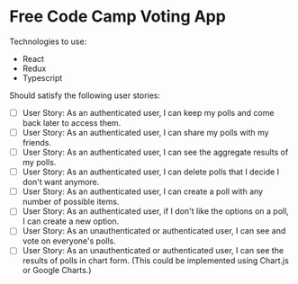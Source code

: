 # Free Code Camp Voting App

Technologies to use:

* React
* Redux
* Typescript

Should satisfy the following user stories:

- [ ] User Story: As an authenticated user, I can keep my polls and come back later to access them.
- [ ] User Story: As an authenticated user, I can share my polls with my friends.
- [ ] User Story: As an authenticated user, I can see the aggregate results of my polls.
- [ ] User Story: As an authenticated user, I can delete polls that I decide I don't want anymore.
- [ ] User Story: As an authenticated user, I can create a poll with any number of possible items.
- [ ] User Story: As an authenticated user, if I don't like the options on a poll, I can create a new option.
- [ ] User Story: As an unauthenticated or authenticated user, I can see and vote on everyone's polls.
- [ ] User Story: As an unauthenticated or authenticated user, I can see the results of polls in chart form. (This could be implemented using Chart.js or Google Charts.)